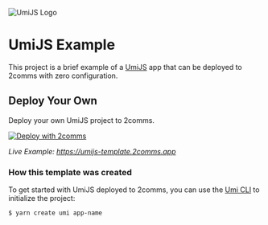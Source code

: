 ![UmiJS Logo](https://github.com/2comms/2comms/blob/main/packages/frameworks/logos/umi.svg)

# UmiJS Example

This project is a brief example of a [UmiJS](https://umijs.org/) app that can be deployed to 2comms with zero configuration.

## Deploy Your Own

Deploy your own UmiJS project to 2comms.

[![Deploy with 2comms](https://2comms.com/button)](https://2comms.com/build?repo-url=https://github.com/2comms/templates/umijs&template=umijs)

_Live Example: https://umijs-template.2comms.app_

### How this template was created

To get started with UmiJS deployed to 2comms, you can use the [Umi CLI](https://github.com/umijs/create-umi) to initialize the project:

```shell
$ yarn create umi app-name
```
